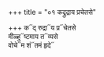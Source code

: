 +++
title = "०१ कद्रुद्राय प्रचेतसे"

+++
क᳓द् रुद्रा᳓य प्र᳓चेतसे  
मीळ्हु᳓ष्टमाय त᳓व्यसे  
वोचे᳓म शं᳓तमं हृदे᳓